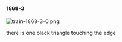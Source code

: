 #### 1868-3
![train-1868-3-0.png](https://github.com/lil-lab/nlvr/raw/master/nlvr/train/images/61/train-1868-3-0.png "train-1868-3-0.png")

there is one black triangle touching the edge